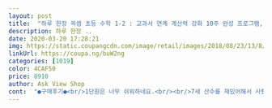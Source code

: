 ```yaml
---
layout: post 
title:  "하루 한장 쏙셈 초등 수학 1-2 : 교과서 연계 계산력 강화 10주 완성 프로그램, 미래엔(대한교과서)" 
description: 하루 한장 ..
date: 2020-03-20 17:28:21 
img: https://static.coupangcdn.com/image/retail/images/2018/08/23/13/8/49653973-bb58-4e49-b22d-749afc9932c8.jpg 
linkUrl: https://coupa.ng/buW2ng 
categories: [1019] 
color: 4CAF50 
price: 8910 
author: Ask View Shop 
cont:  "●구매후기●<br/>1단원은 너무 쉬워하네요.<br/><br/>7세 산수를 재밌어해서 사줬는데<br/>광고보다가 샀어요<br/>그래도 매일 한장씩 하는중입니다.<br/><br/>부등호 나오기 시작하니 처음 보는 부분에 당황했지만 금방 깨우쳐요~<br/>싹 풀고 휙 던져놓네요<br/>애도 부담스럽지않아하고<br/>올해 입학하는 아이인데 잘 하네요~<br/>일단 100까지 다 알고 더하기빼기도 하는 아이라<br/>좋은 아이디어같아요 ㅎㅎ<br/>하루 한 장씩이니 아이 성취감도 올려주고 부담감은 적어서 좋은 것 같아요^^<br/>한장씩 쏙 뽑으니<br/>" 
---
```

